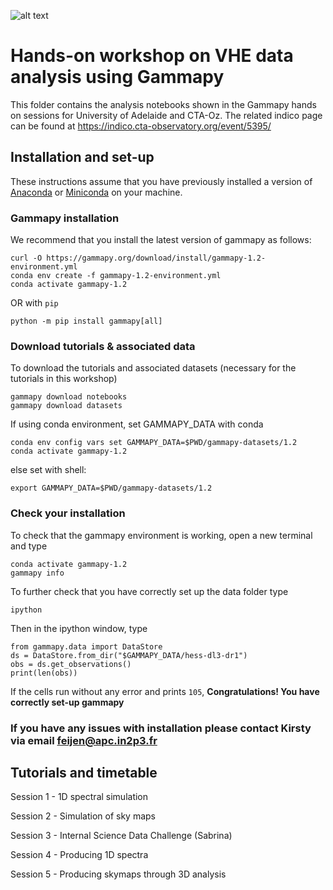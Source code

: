 ![alt text](https://github.com/gammapy/gammapy-extra/blob/master/logo/gammapy_banner.png?raw=true)


# Hands-on workshop on VHE data analysis using Gammapy

This folder contains the analysis notebooks shown in the Gammapy hands on sessions for University of Adelaide and CTA-Oz. 
The related indico page can be found at https://indico.cta-observatory.org/event/5395/ 

## Installation and set-up

These instructions assume that you have previously installed a version of [Anaconda](https://www.anaconda.com/products/distribution) or [Miniconda](https://docs.conda.io/en/latest/miniconda.html) on your machine.

### Gammapy installation


We recommend that you install the latest version of gammapy as follows: 

```
curl -O https://gammapy.org/download/install/gammapy-1.2-environment.yml
conda env create -f gammapy-1.2-environment.yml
conda activate gammapy-1.2
```

OR with `pip`
```
python -m pip install gammapy[all]
```

### Download tutorials & associated data

To download the tutorials and associated datasets (necessary for the tutorials in this workshop)

```
gammapy download notebooks
gammapy download datasets
```

If using conda environment, set GAMMAPY_DATA with conda
```
conda env config vars set GAMMAPY_DATA=$PWD/gammapy-datasets/1.2
conda activate gammapy-1.2
```

else set with shell:
```
export GAMMAPY_DATA=$PWD/gammapy-datasets/1.2
```

### Check your installation

To check that the gammapy environment is working, open a new terminal and type

```
conda activate gammapy-1.2
gammapy info
```
To further check that you have correctly set up the data folder type

```
ipython
```

Then in the ipython window, type
```
from gammapy.data import DataStore
ds = DataStore.from_dir("$GAMMAPY_DATA/hess-dl3-dr1")
obs = ds.get_observations()
print(len(obs))
```

If the cells run without any error and prints `105`, **Congratulations! You have correctly set-up gammapy**


### If you have any issues with installation please contact Kirsty via email feijen@apc.in2p3.fr

## Tutorials and timetable

Session 1 - 1D spectral simulation

Session 2 - Simulation of sky maps

Session 3 - Internal Science Data Challenge (Sabrina)

Session 4 - Producing 1D spectra

Session 5 - Producing skymaps through 3D analysis



